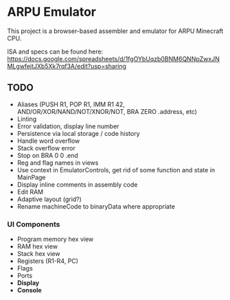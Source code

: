 # ARPU Emulator

This project is a browser-based assembler and emulator for ARPU Minecraft CPU.

ISA and specs can be found here: https://docs.google.com/spreadsheets/d/1fgOYbUqzb0BNM6QNNpZwxJNMLgwfejtJXb5Xk7rqf3A/edit?usp=sharing

## TODO
- Aliases (PUSH R1, POP R1, IMM R1 42, AND/OR/XOR/NAND/NOT/XNOR/NOT, BRA ZERO .address, etc)
- Linting
- Error validation, display line number
- Persistence via local storage / code history
- Handle word overflow
- Stack overflow error
- Stop on BRA 0 0 .end
- Reg and flag names in views
- Use context in EmulatorControls, get rid of some function and state in MainPage
- Display inline comments in assembly code
- Edit RAM
- Adaptive layout (grid?)
- Rename machineCode to binaryData where appropriate

### UI Components
- Program memory hex view
- RAM hex view
- Stack hex view
- Registers (R1-R4, PC)
- Flags
- Ports
- **Display**
- **Console**